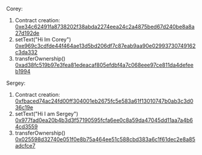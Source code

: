 Corey:

1. Contract creation: [0xe34c62491fa8738202f38abda2274eea24c2a4875bed67d240be8a8a27d192de](https://sepolia.etherscan.io/tx/0xe34c62491fa8738202f38abda2274eea24c2a4875bed67d240be8a8a27d192de)
2. setText("Hi Im Corey") [0xe969c3cdfde44f464ae13d5bd206df7c87eab9aa90e02993730749162c3da332](https://sepolia.etherscan.io/tx/0xe969c3cdfde44f464ae13d5bd206df7c87eab9aa90e02993730749162c3da332)
3. transferOwnership() [0xad38fc519b97e3fea81edeacaf805efdbf4a7c068eee97ce811da4defeeb1994](https://sepolia.etherscan.io/tx/0xad38fc519b97e3fea81edeacaf805efdbf4a7c068eee97ce811da4defeeb1994)


Sergey:

1. Contract creation: [0xfbaced74ac24fd00ff304001eb2675fc5e583a61f13010747b0ab3c3d036c19e](https://sepolia.etherscan.io/tx/0xfbaced74ac24fd00ff304001eb2675fc5e583a61f13010747b0ab3c3d036c19e)
2. setText("Hi I am Sergey") [0x977fad0ea20b4b3d3f57190595fcfa6ee0c8a59da47045dd11aa7a4b64cd3559](https://sepolia.etherscan.io/tx/0x977fad0ea20b4b3d3f57190595fcfa6ee0c8a59da47045dd11aa7a4b64cd3559)
3. transferOwnership() [0x025598d32740e051f0e8b75a464ee51c588cbd383a6c1f61dec2e8a85adcfce7](https://sepolia.etherscan.io/tx/0x025598d32740e051f0e8b75a464ee51c588cbd383a6c1f61dec2e8a85adcfce7)

